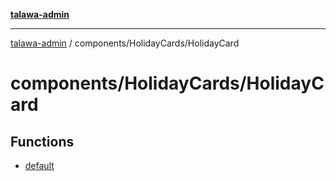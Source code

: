 [**talawa-admin**](../../../README.md)

***

[talawa-admin](../../../modules.md) / components/HolidayCards/HolidayCard

# components/HolidayCards/HolidayCard

## Functions

- [default](functions/default.md)

